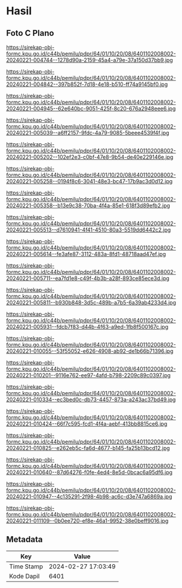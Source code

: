 # Hasil

## Foto C Plano

https://sirekap-obj-formc.kpu.go.id/c44b/pemilu/pdpr/64/01/10/20/08/6401102008002-20240221-004744--1278d90a-2159-45a4-a79e-37a150d37bb9.jpg

https://sirekap-obj-formc.kpu.go.id/c44b/pemilu/pdpr/64/01/10/20/08/6401102008002-20240221-004842--397b852f-7d18-4e18-b510-ff74a9145bf0.jpg

https://sirekap-obj-formc.kpu.go.id/c44b/pemilu/pdpr/64/01/10/20/08/6401102008002-20240221-004945--62e640bc-9051-425f-8c20-676a2948eee6.jpg

https://sirekap-obj-formc.kpu.go.id/c44b/pemilu/pdpr/64/01/10/20/08/6401102008002-20240221-005039--a6ff2157-9fdc-4a79-9085-5beee4539f4f.jpg

https://sirekap-obj-formc.kpu.go.id/c44b/pemilu/pdpr/64/01/10/20/08/6401102008002-20240221-005202--102ef2e3-c0bf-47e8-9b54-de40e229146e.jpg

https://sirekap-obj-formc.kpu.go.id/c44b/pemilu/pdpr/64/01/10/20/08/6401102008002-20240221-005258--0194f8c6-3041-48e3-bc47-17b9ac3d0d12.jpg

https://sirekap-obj-formc.kpu.go.id/c44b/pemilu/pdpr/64/01/10/20/08/6401102008002-20240221-005358--b13e9c38-70ba-4f4a-85e1-618f3d89efb2.jpg

https://sirekap-obj-formc.kpu.go.id/c44b/pemilu/pdpr/64/01/10/20/08/6401102008002-20240221-005513--d7610941-4f41-4510-80a3-5519dd6442c2.jpg

https://sirekap-obj-formc.kpu.go.id/c44b/pemilu/pdpr/64/01/10/20/08/6401102008002-20240221-005614--fe3afe87-3112-483a-8fd1-48718aad47ef.jpg

https://sirekap-obj-formc.kpu.go.id/c44b/pemilu/pdpr/64/01/10/20/08/6401102008002-20240221-005711--ea7fd1e8-c49f-4b3b-a28f-893ce85ece3d.jpg

https://sirekap-obj-formc.kpu.go.id/c44b/pemilu/pdpr/64/01/10/20/08/6401102008002-20240221-005811--b930b848-3d5c-489b-a7b5-6a39ab4233d4.jpg

https://sirekap-obj-formc.kpu.go.id/c44b/pemilu/pdpr/64/01/10/20/08/6401102008002-20240221-005931--fdcb7f83-d44b-4f63-a9ed-1fb8f500167c.jpg

https://sirekap-obj-formc.kpu.go.id/c44b/pemilu/pdpr/64/01/10/20/08/6401102008002-20240221-010055--53f55052-e626-4908-ab92-de1b66b71396.jpg

https://sirekap-obj-formc.kpu.go.id/c44b/pemilu/pdpr/64/01/10/20/08/6401102008002-20240221-010201--9116e762-ee97-4afd-b798-2209c89c0397.jpg

https://sirekap-obj-formc.kpu.go.id/c44b/pemilu/pdpr/64/01/10/20/08/6401102008002-20240221-010334--ec3bed0c-db73-4457-873a-a243ac37bd49.jpg

https://sirekap-obj-formc.kpu.go.id/c44b/pemilu/pdpr/64/01/10/20/08/6401102008002-20240221-010424--66f7c595-fcd1-4f4a-aebf-413bb8815ce6.jpg

https://sirekap-obj-formc.kpu.go.id/c44b/pemilu/pdpr/64/01/10/20/08/6401102008002-20240221-010825--e262eb5c-fa6d-4677-b145-fa25b13bcd12.jpg

https://sirekap-obj-formc.kpu.go.id/c44b/pemilu/pdpr/64/01/10/20/08/6401102008002-20240221-010640--87d64276-f0fe-4ed4-8e5d-0bcac6a95df6.jpg

https://sirekap-obj-formc.kpu.go.id/c44b/pemilu/pdpr/64/01/10/20/08/6401102008002-20240221-010947--4c135291-2f98-4b98-ac6c-d3e747a6869a.jpg

https://sirekap-obj-formc.kpu.go.id/c44b/pemilu/pdpr/64/01/10/20/08/6401102008002-20240221-011109--0b0ee720-ef8e-46a1-9952-38e0beff9016.jpg


## Metadata

| Key        | Value               |
| ---------- | ------------------- |
| Time Stamp | 2024-02-27 17:03:49 |
| Kode Dapil | 6401                |



